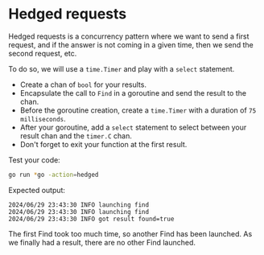 # Hedged requests

Hedged requests is a concurrency pattern where we want to send a first request, and if the answer is not coming in a given time, then we send the second request, etc.

To do so, we will use a `time.Timer` and play with a `select` statement.

- Create a chan of `bool` for your results.
- Encapsulate the call to `Find` in a goroutine and send the result to the chan.
- Before the goroutine creation, create a `time.Timer` with a duration of `75 milliseconds`.
- After your goroutine, add a `select` statement to select between your result chan and the `timer.C` chan.
- Don't forget to exit your function at the first result.

Test your code:

```bash
go run *go -action=hedged
```

Expected output:

```
2024/06/29 23:43:30 INFO launching find
2024/06/29 23:43:30 INFO launching find
2024/06/29 23:43:30 INFO got result found=true
```

The first Find took too much time, so another Find has been launched. As we finally had a result, there are no other Find launched.
